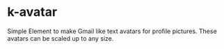 # k-avatar
Simple Element to make Gmail like text avatars for profile pictures. These avatars can be scaled up to any size.
